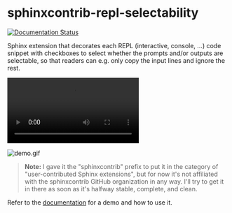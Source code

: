 sphinxcontrib-repl-selectability
================================

[![Documentation Status](https://readthedocs.org/projects/sphinxcontrib-repl-selectability/badge/?version=latest)](https://sphinxcontrib-repl-selectability.readthedocs.io/en/latest/?badge=latest)

Sphinx extension that decorates each REPL (interactive, console, ...) code
snippet with checkboxes to select whether the prompts and/or outputs are
selectable, so that readers can e.g. only copy the input lines and ignore the
rest.

![demo.mp4](https://user-images.githubusercontent.com/3827982/112787629-3f18a180-9059-11eb-91be-7004681d9717.mp4)

![demo.gif](https://user-images.githubusercontent.com/3827982/112787924-fca39480-9059-11eb-9532-61dcbe22c558.gif)


> **Note:** I gave it the "sphinxcontrib" prefix to put it in the category of
"user-contributed Sphinx extensions", but for now it's not affiliated with the
sphinxcontrib GitHub organization in any way. I'll try to get it in there as
soon as it's halfway stable, complete, and clean.

Refer to the
[documentation](https://sphinxcontrib-repl-selectability.readthedocs.io/en/latest/)
for a demo and how to use it.
